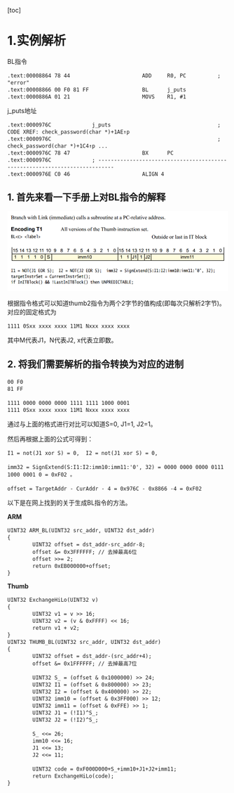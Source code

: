 [toc]

# 1.实例解析
BL指令
```
.text:00008864 78 44                       ADD     R0, PC          ; "error"
.text:00008866 00 F0 81 FF                 BL      j_puts
.text:0000886A 01 21                       MOVS    R1, #1
```
j_puts地址
```
.text:0000976C             j_puts                                  ; CODE XREF: check_password(char *)+1AE↑p
.text:0000976C                                                     ; check_password(char *)+1C4↑p ...
.text:0000976C 78 47                       BX      PC
.text:0000976C             ; ---------------------------------------------------------------------------
.text:0000976E C0 46                       ALIGN 4
```
## 1. 首先来看一下手册上对BL指令的解释

![](pic/2018-05-21-15-10-48.png)

根据指令格式可以知道thumb2指令为两个2字节的值构成(即每次只解析2字节)。
对应的固定格式为
```
1111 0Sxx xxxx xxxx 11M1 Nxxx xxxx xxxx
```
其中M代表J1，N代表J2, x代表立即数。

## 2. 将我们需要解析的指令转换为对应的进制
```
00 F0 
81 FF

1111 0000 0000 0000 1111 1111 1000 0001
1111 0Sxx xxxx xxxx 11M1 Nxxx xxxx xxxx
```
通过与上面的格式进行对比可以知道S=0, J1=1, J2=1。

然后再根据上面的公式可得到：
```
I1 = not(J1 xor S) = 0,  I2 = not(J1 xor S) = 0, 

imm32 = SignExtend(S:I1:I2:imm10:imm11:'0', 32) = 0000 0000 0000 0111 1000 0001 0 = 0xF02 。

offset = TargetAddr - CurAddr - 4 = 0x976C - 0x8866 -4 = 0xF02
```
以下是在网上找到的关于生成BL指令的方法。

**ARM**
```
UINT32 ARM_BL(UINT32 src_addr, UINT32 dst_addr)
{
        UINT32 offset = dst_addr-src_addr-8;
        offset &= 0x3FFFFFF; // 去掉最高6位
        offset >>= 2;
        return 0xEB000000+offset;
}
```
**Thumb**
```
UINT32 ExchangeHiLo(UINT32 v)
{
        UINT32 v1 = v >> 16;
        UINT32 v2 = (v & 0xFFFF) << 16;
        return v1 + v2;
}
UINT32 THUMB_BL(UINT32 src_addr, UINT32 dst_addr)
{
        UINT32 offset = dst_addr-(src_addr+4);
        offset &= 0x1FFFFFF; // 去掉最高7位

        UINT32 S_ = (offset & 0x1000000) >> 24;
        UINT32 I1 = (offset & 0x800000) >> 23;
        UINT32 I2 = (offset & 0x400000) >> 22;
        UINT32 imm10 = (offset & 0x3FF000) >> 12;
        UINT32 imm11 = (offset & 0xFFE) >> 1;
        UINT32 J1 = (!I1)^S_;
        UINT32 J2 = (!I2)^S_;

        S_ <<= 26;
        imm10 <<= 16;
        J1 <<= 13;
        J2 <<= 11;

        UINT32 code = 0xF000D000+S_+imm10+J1+J2+imm11;
        return ExchangeHiLo(code);
}
```

